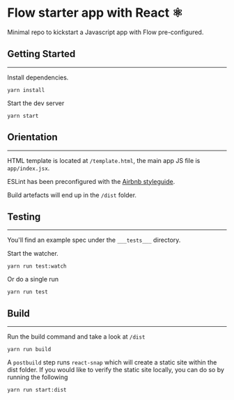 # Flow starter app with React ⚛️

Minimal repo to kickstart a Javascript app with Flow pre-configured.

## Getting Started

---

Install dependencies.
```
yarn install
```

Start the dev server
```
yarn start
```

## Orientation

---

HTML template is located at `/template.html`, the main app JS file is `app/index.jsx`.

ESLint has been preconfigured with the [Airbnb styleguide](http://airbnb.io/javascript).

Build artefacts will end up in the `/dist` folder.

## Testing

---

You'll find an example spec under the `___tests___` directory.

Start the watcher.
```
yarn run test:watch
```

Or do a single run
```
yarn run test
```

## Build

---

Run the build command and take a look at `/dist`
```
yarn run build
```

A `postbuild` step runs `react-snap` which will create a static site within the dist folder.
If you would like to verify the static site locally, you can do so by running the following
```
yarn run start:dist
```
